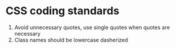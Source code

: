 # CSS coding standards

1. Avoid unnecessary quotes, use single quotes when quotes are necessary
1. Class names should be lowercase dasherized
